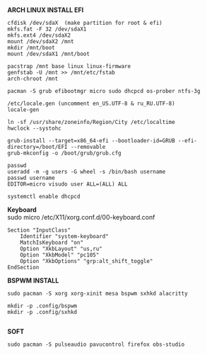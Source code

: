 <img src="https://notabug.org/owl410/owl_dotfiles/raw/master/Hyprland/Hypr_Arch/img/20221115_23h51m53s_grim1.png" width="0" align="center"> 
<img src="https://notabug.org/owl410/owl_dotfiles/raw/master/Hyprland/Hypr_Arch/img/20221115_23h52m09s_grim1.png" width="0" align="center">
<img src="https://notabug.org/owl410/owl_dotfiles/raw/master/Hyprland/Hypr_Arch/img/20221115_23h51m45s_grim1.png" width="0" align="center">
<img src="https://notabug.org/owl410/owl_dotfiles/raw/master/Hyprland/Hypr_Arch/img/20221115_23h51m40s_grim1.png" width="0" align="center"> 

**ARCH LINUX INSTALL EFI**  
  
```
cfdisk /dev/sdaX  (make partition for root & efi)
mkfs.fat -F 32 /dev/sdaX1  
mkfs.ext4 /dev/sdaX2  
mount /dev/sdaX2 /mnt  
mkdir /mnt/boot
mount /dev/sdaX1 /mnt/boot  
  
pacstrap /mnt base linux linux-firmware  
genfstab -U /mnt >> /mnt/etc/fstab  
arch-chroot /mnt  
  
pacman -S grub efibootmgr micro sudo dhcpcd os-prober ntfs-3g  

/etc/locale.gen (uncomment en_US.UTF-8 & ru_RU.UTF-8)  
locale-gen  
  
ln -sf /usr/share/zoneinfo/Region/City /etc/localtime  
hwclock --systohc 

grub-install --target=x86_64-efi --bootloader-id=GRUB --efi-directory=/boot/EFI --removable  
grub-mkconfig -o /boot/grub/grub.cfg  

passwd  
useradd -m -g users -G wheel -s /bin/bash username  
passwd username  
EDITOR=micro visudo user ALL=(ALL) ALL  
  
systemctl enable dhcpcd  
```  

**Keyboard**  
sudo micro /etc/X11/xorg.conf.d/00-keyboard.conf  
```
Section "InputClass"  
    Identifier "system-keyboard"  
    MatchIsKeyboard "on"  
    Option "XkbLayout" "us,ru"  
    Option "XkbModel" "pc105"  
    Option "XkbOptions" "grp:alt_shift_toggle"  
EndSection  
```
  
**BSPWM INSTALL**  
```
sudo pacman -S xorg xorg-xinit mesa bspwm sxhkd alacritty  
  
mkdir -p .config/bspwm  
mkdir -p .config/sxhkd  
  

``` 

**SOFT**  
```
sudo pacman -S pulseaudio pavucontrol firefox obs-studio  
``` 